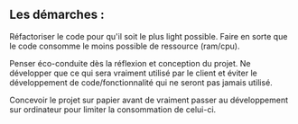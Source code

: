 ## Les démarches :

Réfactoriser le code pour qu'il soit le plus light possible. Faire en sorte que le code
consomme le moins possible de ressource
(ram/cpu).

Penser éco-conduite dès la réflexion et conception du projet. Ne développer que ce qui sera vraiment utilisé par le client et éviter le développement de code/fonctionnalité qui ne seront pas jamais utilisé.

Concevoir le projet sur papier avant de vraiment passer au développement sur ordinateur pour limiter la consommation de celui-ci.

